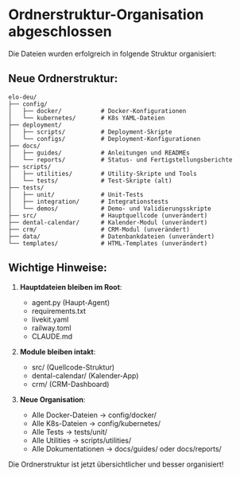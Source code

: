 # Ordnerstruktur-Organisation abgeschlossen

Die Dateien wurden erfolgreich in folgende Struktur organisiert:

## Neue Ordnerstruktur:

```
elo-deu/
├── config/
│   ├── docker/           # Docker-Konfigurationen
│   └── kubernetes/       # K8s YAML-Dateien
├── deployment/
│   ├── scripts/          # Deployment-Skripte
│   └── configs/          # Deployment-Konfigurationen
├── docs/
│   ├── guides/           # Anleitungen und READMEs
│   └── reports/          # Status- und Fertigstellungsberichte
├── scripts/
│   ├── utilities/        # Utility-Skripte und Tools
│   └── tests/            # Test-Skripte (alt)
├── tests/
│   ├── unit/             # Unit-Tests
│   ├── integration/      # Integrationstests
│   └── demos/            # Demo- und Validierungsskripte
├── src/                  # Hauptquellcode (unverändert)
├── dental-calendar/      # Kalender-Modul (unverändert)
├── crm/                  # CRM-Modul (unverändert)
├── data/                 # Datenbankdateien (unverändert)
└── templates/            # HTML-Templates (unverändert)
```

## Wichtige Hinweise:

1. **Hauptdateien bleiben im Root**: 
   - agent.py (Haupt-Agent)
   - requirements.txt
   - livekit.yaml
   - railway.toml
   - CLAUDE.md

2. **Module bleiben intakt**:
   - src/ (Quellcode-Struktur)
   - dental-calendar/ (Kalender-App)
   - crm/ (CRM-Dashboard)

3. **Neue Organisation**:
   - Alle Docker-Dateien → config/docker/
   - Alle K8s-Dateien → config/kubernetes/
   - Alle Tests → tests/unit/
   - Alle Utilities → scripts/utilities/
   - Alle Dokumentationen → docs/guides/ oder docs/reports/

Die Ordnerstruktur ist jetzt übersichtlicher und besser organisiert!